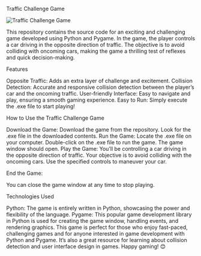 Traffic Challenge Game

![Traffic Challenge Game](images/gameplay.gif)

This repository contains the source code for an exciting and challenging game developed using Python and Pygame. In the game, the player controls a car driving in the opposite direction of traffic. The objective is to avoid colliding with oncoming cars, making the game a thrilling test of reflexes and quick decision-making.



Features


Opposite Traffic: Adds an extra layer of challenge and excitement.
Collision Detection: Accurate and responsive collision detection between the player’s car and the oncoming traffic.
User-friendly Interface: Easy to navigate and play, ensuring a smooth gaming experience.
Easy to Run: Simply execute the .exe file to start playing!


How to Use the Traffic Challenge Game


Download the Game: Download the game from the repository. Look for the .exe file in the downloaded contents.
Run the Game: Locate the .exe file on your computer. Double-click on the .exe file to run the game. The game window should open.
Play the Game: You’ll be controlling a car driving in the opposite direction of traffic. Your objective is to avoid colliding with the oncoming cars. Use the specified controls to maneuver your car.

End the Game: 

You can close the game window at any time to stop playing.


Technologies Used


Python: The game is entirely written in Python, showcasing the power and flexibility of the language.
Pygame: This popular game development library in Python is used for creating the game window, handling events, and rendering graphics.
This game is perfect for those who enjoy fast-paced, challenging games and for anyone interested in game development with Python and Pygame. It’s also a great resource for learning about collision detection and user interface design in games. Happy gaming! 😊
